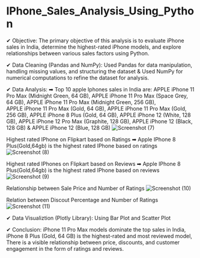 # IPhone_Sales_Analysis_Using_Python

✔ Objective: The primary objective of this analysis is to evaluate iPhone sales in India, determine the highest-rated iPhone models, and explore relationships between various sales factors using Python.

✔ Data Cleaning (Pandas and NumPy): Used Pandas for data manipulation, handling missing values, and structuring the dataset & Used NumPy for numerical computations to refine the dataset for analysis.

✔ Data Analysis:
   ➡ Top 10 apple Iphones sales in India are: APPLE iPhone 11 Pro Max (Midnight Green, 64 GB), APPLE iPhone 11 Pro Max (Space Grey, 64 GB), APPLE iPhone 11 Pro Max (Midnight Green, 256 GB),  
   APPLE iPhone 11 Pro Max (Gold, 64 GB), APPLE iPhone 11 Pro Max (Gold, 256 GB), APPLE iPhone 8 Plus (Gold, 64 GB), APPLE iPhone 12 (White, 128 GB), APPLE iPhone 12 Pro Max (Graphite, 128 
   GB), APPLE iPhone 12 (Black, 128 GB) & APPLE iPhone 12 (Blue, 128 GB)
   ![Screenshot (7)](https://github.com/subhajitdey295/Python_IPhone_Sales/assets/73297451/fe1c6e0d-48f9-417c-983a-f99b833e8b70)

   Highest rated IPhone on Flipkart based on Ratings
   ➡ Apple IPhone 8 Plus(Gold,64gb) is the highest rated IPhone based on ratings
   ![Screenshot (8)](https://github.com/subhajitdey295/Python_IPhone_Sales/assets/73297451/e95150ea-e3d7-45c7-9a49-f0c8cff5c72c)

   Highest rated IPhones on Flipkart based on Reviews
   ➡ Apple IPhone 8 Plus(Gold,64gb) is the highest rated IPhone based on reviews
   ![Screenshot (9)](https://github.com/subhajitdey295/Python_IPhone_Sales/assets/73297451/c2a36fbc-b6c4-4cb8-8e08-63e445db642d)

   Relationship between Sale Price and Number of Ratings
   ![Screenshot (10)](https://github.com/subhajitdey295/Python_IPhone_Sales/assets/73297451/484e0277-7b55-4b8d-89f0-56ee11ed9ff2)

   Relation between Discout Percentage and Number of Ratings
   ![Screenshot (11)](https://github.com/subhajitdey295/Python_IPhone_Sales/assets/73297451/bbfa2d86-ed10-41e7-8e5d-bf117447c634)

✔ Data Visualiztion (Plotly Library): Using Bar Plot and Scatter Plot

✔ Conclusion: iPhone 11 Pro Max models dominate the top sales in India, iPhone 8 Plus (Gold, 64 GB) is the highest-rated and most reviewed model, There is a visible relationship between price, discounts, and 
  customer engagement in the form of ratings and reviews.
  

